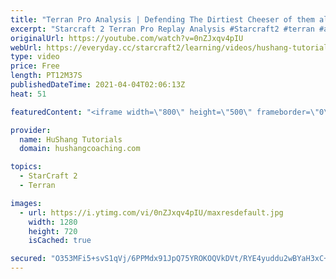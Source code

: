 ```yaml
---
title: "Terran Pro Analysis | Defending The Dirtiest Cheeser of them all"
excerpt: "Starcraft 2 Terran Pro Replay Analysis #Starcraft2​ #terran​ #analysis  Coaching -------------------------------------------------------------------------- Website: https://www.hushangcoaching.com  Interested in Starcraft lessons? Check out my website! I would love to help you improve and reach your"
originalUrl: https://youtube.com/watch?v=0nZJxqv4pIU
webUrl: https://everyday.cc/starcraft2/learning/videos/hushang-tutorials-terran-pro-analysis-defending-the-dirtiest-cheeser-of-them-all/
type: video
price: Free
length: PT12M37S
publishedDateTime: 2021-04-04T02:06:13Z
heat: 51

featuredContent: "<iframe width=\"800\" height=\"500\" frameborder=\"0\" src=\"https://www.youtube.com/embed/0nZJxqv4pIU\" allow=\"accelerometer; autoplay; encrypted-media; gyroscope; picture-in-picture\" allowfullscreen></iframe>"

provider:
  name: HuShang Tutorials
  domain: hushangcoaching.com

topics:
  - StarCraft 2
  - Terran

images:
  - url: https://i.ytimg.com/vi/0nZJxqv4pIU/maxresdefault.jpg
    width: 1280
    height: 720
    isCached: true

secured: "O353MFi5+svS1qVj/6PPMdx91JpQ75YROKOQVkDVt/RYE4yuddu2wBYaH3xC+tHl45NihMRnOzvpQaFomNN4BI2P+g6GBVDWvbz5K7Ve/q5YVBTdbDWddLoZmSEMHvw5L1jG5pRtLcXYKzvm4MSXjYVSX9hIrWTl49Q62HAHL5VBU+KZxAdsm9jkJ2opgaYo+yV+b/viQzDL1nPf9Y8r+Q67Vg3qKHI83CzySgQqnFI+3IjEp2Hvjrv4Uyi/3pUSI1Ga56DtVYf3Xmq4FSTFAN1jgi42Y9ey2lcSn8rZYnGmGtD/OmhjpJWTB5XKUnhgQ7n8UV8wkHDrhiF0P6nAFpvnDQscLMDA4f0fzzfPW5gDqsCpTcp0B79kaOuMiXmutjQTUssaN5o1p72aFPKGgdczkCa559QCILoI3ITz2Zs=;aC/z/uB9mJhx/vSTBoCfeA=="
---
```


